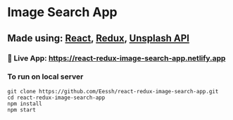 # Image Search App
## Made using: [React](https://reactjs.org/), [Redux](https://react-redux.js.org/), [Unsplash API](https://unsplash.com/developers)

### :rocket: Live App: https://react-redux-image-search-app.netlify.app

### To run on local server
```
git clone https://github.com/Eessh/react-redux-image-search-app.git
cd react-redux-image-search-app
npm install
npm start
```
